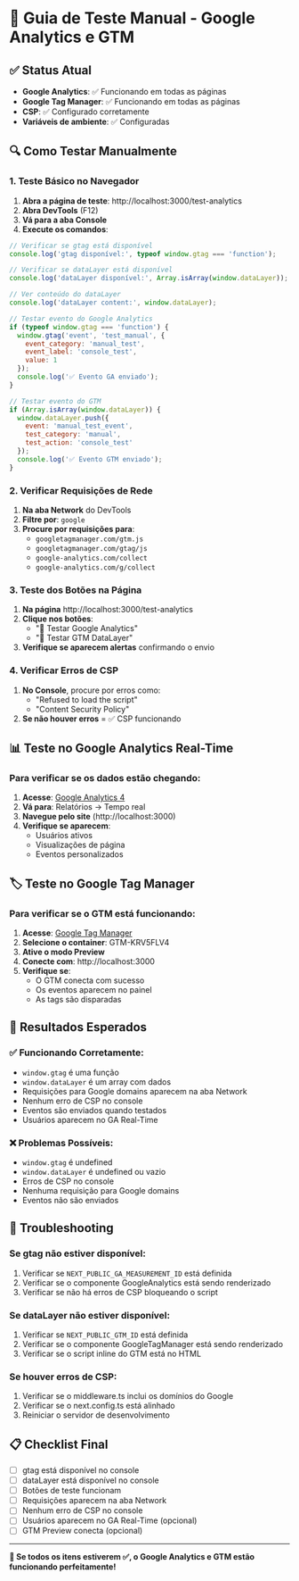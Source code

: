 # 🧪 Guia de Teste Manual - Google Analytics e GTM

## ✅ Status Atual
- **Google Analytics**: ✅ Funcionando em todas as páginas
- **Google Tag Manager**: ✅ Funcionando em todas as páginas  
- **CSP**: ✅ Configurado corretamente
- **Variáveis de ambiente**: ✅ Configuradas

## 🔍 Como Testar Manualmente

### 1. Teste Básico no Navegador

1. **Abra a página de teste**: http://localhost:3000/test-analytics
2. **Abra DevTools** (F12)
3. **Vá para a aba Console**
4. **Execute os comandos**:

```javascript
// Verificar se gtag está disponível
console.log('gtag disponível:', typeof window.gtag === 'function');

// Verificar se dataLayer está disponível  
console.log('dataLayer disponível:', Array.isArray(window.dataLayer));

// Ver conteúdo do dataLayer
console.log('dataLayer content:', window.dataLayer);

// Testar evento do Google Analytics
if (typeof window.gtag === 'function') {
  window.gtag('event', 'test_manual', {
    event_category: 'manual_test',
    event_label: 'console_test',
    value: 1
  });
  console.log('✅ Evento GA enviado');
}

// Testar evento do GTM
if (Array.isArray(window.dataLayer)) {
  window.dataLayer.push({
    event: 'manual_test_event',
    test_category: 'manual',
    test_action: 'console_test'
  });
  console.log('✅ Evento GTM enviado');
}
```

### 2. Verificar Requisições de Rede

1. **Na aba Network** do DevTools
2. **Filtre por**: `google`
3. **Procure por requisições para**:
   - `googletagmanager.com/gtm.js`
   - `googletagmanager.com/gtag/js`
   - `google-analytics.com/collect`
   - `google-analytics.com/g/collect`

### 3. Teste dos Botões na Página

1. **Na página** http://localhost:3000/test-analytics
2. **Clique nos botões**:
   - "🧪 Testar Google Analytics"
   - "🧪 Testar GTM DataLayer"
3. **Verifique se aparecem alertas** confirmando o envio

### 4. Verificar Erros de CSP

1. **No Console**, procure por erros como:
   - "Refused to load the script"
   - "Content Security Policy"
2. **Se não houver erros** = ✅ CSP funcionando

## 📊 Teste no Google Analytics Real-Time

### Para verificar se os dados estão chegando:

1. **Acesse**: [Google Analytics 4](https://analytics.google.com/)
2. **Vá para**: Relatórios → Tempo real
3. **Navegue pelo site** (http://localhost:3000)
4. **Verifique se aparecem**:
   - Usuários ativos
   - Visualizações de página
   - Eventos personalizados

## 🏷️ Teste no Google Tag Manager

### Para verificar se o GTM está funcionando:

1. **Acesse**: [Google Tag Manager](https://tagmanager.google.com/)
2. **Selecione o container**: GTM-KRV5FLV4
3. **Ative o modo Preview**
4. **Conecte com**: http://localhost:3000
5. **Verifique se**:
   - O GTM conecta com sucesso
   - Os eventos aparecem no painel
   - As tags são disparadas

## 🎯 Resultados Esperados

### ✅ Funcionando Corretamente:
- `window.gtag` é uma função
- `window.dataLayer` é um array com dados
- Requisições para Google domains aparecem na aba Network
- Nenhum erro de CSP no console
- Eventos são enviados quando testados
- Usuários aparecem no GA Real-Time

### ❌ Problemas Possíveis:
- `window.gtag` é undefined
- `window.dataLayer` é undefined ou vazio
- Erros de CSP no console
- Nenhuma requisição para Google domains
- Eventos não são enviados

## 🔧 Troubleshooting

### Se gtag não estiver disponível:
1. Verificar se `NEXT_PUBLIC_GA_MEASUREMENT_ID` está definida
2. Verificar se o componente GoogleAnalytics está sendo renderizado
3. Verificar se não há erros de CSP bloqueando o script

### Se dataLayer não estiver disponível:
1. Verificar se `NEXT_PUBLIC_GTM_ID` está definida  
2. Verificar se o componente GoogleTagManager está sendo renderizado
3. Verificar se o script inline do GTM está no HTML

### Se houver erros de CSP:
1. Verificar se o middleware.ts inclui os domínios do Google
2. Verificar se o next.config.ts está alinhado
3. Reiniciar o servidor de desenvolvimento

## 📋 Checklist Final

- [ ] gtag está disponível no console
- [ ] dataLayer está disponível no console  
- [ ] Botões de teste funcionam
- [ ] Requisições aparecem na aba Network
- [ ] Nenhum erro de CSP no console
- [ ] Usuários aparecem no GA Real-Time (opcional)
- [ ] GTM Preview conecta (opcional)

---

**🎉 Se todos os itens estiverem ✅, o Google Analytics e GTM estão funcionando perfeitamente!**
